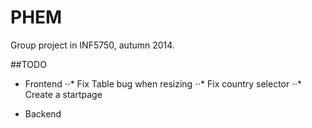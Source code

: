 PHEM
====

Group project in INF5750, autumn 2014.

##TODO

* Frontend
⋅⋅* Fix Table bug when resizing
⋅⋅* Fix country selector
⋅⋅* Create a startpage

* Backend
